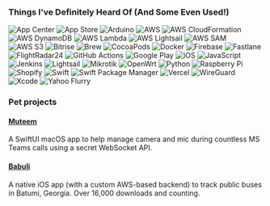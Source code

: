 ### Things I've Definitely Heard Of (And Some Even Used!)
![App Center](https://img.shields.io/badge/App%20Center-339933?style=for-the-badge&logo=appcenter&logoColor=white) ![App Store](https://img.shields.io/badge/App%20Store-0D96F6?style=for-the-badge&logo=apple&logoColor=white) ![Arduino](https://img.shields.io/badge/Arduino-00979D?style=for-the-badge&logo=arduino&logoColor=white) ![AWS](https://img.shields.io/badge/AWS-232F3E?style=for-the-badge&logo=amazon-aws&logoColor=white) ![AWS CloudFormation](https://img.shields.io/badge/AWS%20CloudFormation-FF9900?style=for-the-badge&logo=amazon-aws&logoColor=white) ![AWS DynamoDB](https://img.shields.io/badge/Amazon%20DynamoDB-4053D6.svg?style=for-the-badge&logo=Amazon-DynamoDB&logoColor=white) ![AWS Lambda](https://img.shields.io/badge/AWS%20Lambda-FF9900?style=for-the-badge&logo=aws-lambda&logoColor=white) ![AWS Lightsail](https://img.shields.io/badge/AWS%20Lightsail-505050?style=for-the-badge&logo=amazon-aws&logoColor=white) ![AWS SAM](https://img.shields.io/badge/AWS%20SAM-FF4F8B?style=for-the-badge&logo=amazon-aws&logoColor=white) ![AWS S3](https://img.shields.io/badge/AWS%20S3-569A31?style=for-the-badge&logo=amazon-s3&logoColor=white) ![Bitrise](https://img.shields.io/badge/Bitrise-683D87?style=for-the-badge&logo=bitrise&logoColor=white) ![Brew](https://img.shields.io/badge/Brew-FBB040?style=for-the-badge&logo=homebrew&logoColor=white) ![CocoaPods](https://img.shields.io/badge/CocoaPods-EE3322?style=for-the-badge&logo=cocoapods&logoColor=white) ![Docker](https://img.shields.io/badge/Docker-2496ED?style=for-the-badge&logo=docker&logoColor=white) ![Firebase](https://img.shields.io/badge/Firebase-FFCA28?style=for-the-badge&logo=firebase&logoColor=black) ![Fastlane](https://img.shields.io/badge/Fastlane-00F200?style=for-the-badge&logo=fastlane&logoColor=white) ![FlightRadar24](https://img.shields.io/badge/FlightRadar24-F5D000?style=for-the-badge&logo=flightradar24&logoColor=black) ![GitHub Actions](https://img.shields.io/badge/GitHub%20Actions-2088FF?style=for-the-badge&logo=github-actions&logoColor=white) ![Google Play](https://img.shields.io/badge/Google%20Play-3DDC84?style=for-the-badge&logo=google-play&logoColor=white) ![iOS](https://img.shields.io/badge/iOS-000000?style=for-the-badge&logo=apple&logoColor=white) ![JavaScript](https://img.shields.io/badge/JavaScript-F7DF1E?style=for-the-badge&logo=javascript&logoColor=black) ![Jenkins](https://img.shields.io/badge/Jenkins-D24939?style=for-the-badge&logo=jenkins&logoColor=white) ![Lightsail](https://img.shields.io/badge/Lightsail-505050?style=for-the-badge&logo=amazon-aws&logoColor=white) ![Mikrotik](https://img.shields.io/badge/Mikrotik-293239.svg?style=for-the-badge&logo=Mikrotik&logoColor=white) ![OpenWrt](https://img.shields.io/badge/OpenWrt-00B5AD?style=for-the-badge&logo=openwrt&logoColor=white) ![Python](https://img.shields.io/badge/Python-3776AB?style=for-the-badge&logo=python&logoColor=white) ![Raspberry Pi](https://img.shields.io/badge/Raspberry%20Pi-A22846?style=for-the-badge&logo=raspberry-pi&logoColor=white) ![Shopify](https://img.shields.io/badge/Shopify-7AB55C?style=for-the-badge&logo=shopify&logoColor=white) ![Swift](https://img.shields.io/badge/Swift-FA7343?style=for-the-badge&logo=swift&logoColor=white) ![Swift Package Manager](https://img.shields.io/badge/Swift%20Package%20Manager-FA7343?style=for-the-badge&logo=swift&logoColor=white) ![Vercel](https://img.shields.io/badge/Vercel-000000?style=for-the-badge&logo=vercel&logoColor=white) ![WireGuard](https://img.shields.io/badge/WireGuard-88171A?style=for-the-badge&logo=wireguard&logoColor=white) ![Xcode](https://img.shields.io/badge/Xcode-147EFB?style=for-the-badge&logo=xcode&logoColor=white) ![Yahoo Flurry](https://img.shields.io/badge/Yahoo%20Flurry-6001D2?style=for-the-badge&logo=flurry&logoColor=white)


### Pet projects
#### [Muteem](https://apps.apple.com/es/app/muteem-controls-for-teams/id6463294724)
A SwiftUI macOS app to help manage camera and mic during countless MS Teams calls using a secret WebSocket API.

#### [Babuli](https://apps.apple.com/es/app/babuli/id1632812183)
A native iOS app (with a custom AWS-based backend) to track public buses in Batumi, Georgia. Over 16,000 downloads and counting.
